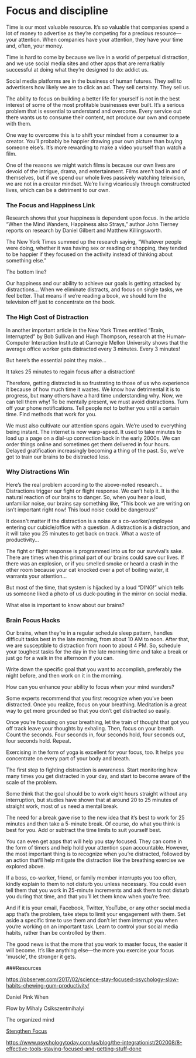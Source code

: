 ﻿# Focus and discipline

Time is our most valuable resource. It’s so valuable that companies spend a lot of money to advertise as they’re competing for a precious resource—your attention. When companies have your attention, they have your time and, often, your money. 

Time is hard to come by because we live in a world of perpetual distraction, and we use social media sites and other apps that are remarkably successful at doing what they’re designed to do: addict us. 

Social media platforms are in the business of human futures. They sell to advertisers how likely we are to click an ad. They sell certainty. They sell us.

The ability to focus on building a better life for yourself is not in the best interest of some of the most profitable businesses ever built. It’s a serious problem that is essential to understand and overcome. Every service out there wants us to consume their content, not produce our own and compete with them.

One way to overcome this is to shift your mindset from a consumer to a creator. You’ll probably be happier drawing your own picture than buying someone else’s. It’s more rewarding to make a video yourself than watch a film.

One of the reasons we might watch films is because our own lives are devoid of the intrigue, drama, and entertainment. Films aren’t bad in and of themselves, but if we spend our whole lives passively watching television, we are not in a creator mindset. We’re living vicariously through constructed lives, which can be a detriment to our own.

### The Focus and Happiness Link

Research shows that your happiness is dependent upon focus. In the article “When the Mind Wanders, Happiness also Strays,” author John Tierney reports on research by Daniel Gilbert and Matthew Killingsworth. 

The New York Times summed up the research saying, “Whatever people were doing, whether it was having sex or reading or shopping, they tended to be happier if they focused on the activity instead of thinking about something else.”

The bottom line? 

Our happiness and our ability to achieve our goals is getting attacked by distractions… When we eliminate distracts, and focus on single tasks, we feel better. That means if we’re reading a book, we should turn the television off just to concentrate on the book.

### The High Cost of Distraction

In another important article in the New York Times entitled “Brain, Interrupted” by Bob Sullivan and Hugh Thompson, research at the Human-Computer Interaction Institute at Carnegie Mellon University shows that the average office worker gets distracted every 3 minutes. Every 3 minutes!

But here’s the essential point they make…

It takes 25 minutes to regain focus after a distraction!

Therefore, getting distracted is so frustrating to those of us who experience it because of how much time it wastes. We know how detrimental it is to progress, but many others have a hard time understanding why. Now, we can tell them why! To be mentally present, we must avoid distractions. Turn off your phone notifications. Tell people not to bother you until a certain time. Find methods that work for you.

We must also cultivate our attention spans again. We’re used to everything being instant. The internet is now warp-speed. It used to take minutes to load up a page on a dial-up connection back in the early 2000s. We can order things online and sometimes get them delivered in four hours. Delayed gratification increasingly becoming a thing of the past. So, we’ve got to train our brains to be distracted less. 

### Why Distractions Win

Here’s the real problem according to the above-noted research… 
Distractions trigger our fight or flight response. We can’t help it. It is the natural reaction of our brains to danger. So, when you hear a loud, unfamiliar noise, our brains say something like, “This book we are writing on isn’t important right now! This loud noise could be dangerous!” 

It doesn't matter if the distraction is a noise or a co-worker/employee entering our cubicle/office with a question. A distraction is a distraction, and it will take you 25 minutes to get back on track. What a waste of productivity… 

The fight or flight response is programmed into us for our survival’s sake. There are times when this primal part of our brains could save our lives. If there was an explosion, or if you smelled smoke or heard a crash in the other room because your cat knocked over a pot of boiling water, it warrants your attention…

But most of the time, that system is hijacked by a loud “DING!” which tells us someone liked a photo of us duck-pouting in the mirror on social media. 

What else is important to know about our brains?

### Brain Focus Hacks

Our brains, when they’re in a regular schedule sleep pattern, handles difficult tasks best in the late morning, from about 10 AM to noon. After that, we are susceptible to distraction from noon to about 4 PM. So, schedule your toughest tasks for the day in the late morning time and take a break or just go for a walk in the afternoon if you can.

Write down the specific goal that you want to accomplish, preferably the night before, and then work on it in the morning. 

How can you enhance your ability to focus when your mind wanders? 

Some experts recommend that you first recognize when you’ve been distracted. Once you realize, focus on your breathing. Meditation is a great way to get more grounded so that you don’t get distracted so easily. 

Once you’re focusing on your breathing, let the train of thought that got you off track leave your thoughts by exhaling. Then, focus on your breath. Count the seconds. Four seconds in, four seconds hold, four seconds out, four seconds hold. Repeat.  

Exercising in the form of yoga is excellent for your focus, too. It helps you concentrate on every part of your body and breath. 

The first step to fighting distraction is awareness. Start monitoring how many times you get distracted in your day, and start to become aware of the scale of the problem. 

Some think that the goal should be to work eight hours straight without any interruption, but studies have shown that at around 20 to 25 minutes of straight work, most of us need a mental break. 

The need for a break gave rise to the new idea that it’s best to work for 25 minutes and then take a 5-minute break. Of course, do what you think is best for you. Add or subtract the time limits to suit yourself best. 

You can even get apps that will help you stay focused. They can come in the form of timers and help hold your attention span accountable. However, the most important thing is to recognize when you’re distracted, followed by an action that’ll help mitigate the distraction like the breathing exercise we explored above. 

If a boss, co-worker, friend, or family member interrupts you too often, kindly explain to them to not disturb you unless necessary. You could even tell them that you work in 25-minute increments and ask them to not disturb you during that time, and that you’ll let them know when you’re free.
 
And if it is your email, Facebook, Twitter, YouTube, or any other social media app that’s the problem, take steps to limit your engagement with them. Set aside a specific time to use them and don’t let them interrupt you when you’re working on an important task. Learn to control your social media habits, rather than be controlled by them.

The good news is that the more that you work to master focus, the easier it will become. It’s like anything else—the more you exercise your focus 'muscle', the stronger it gets. 







###Resources

https://observer.com/2017/02/science-stay-focused-psychology-slow-habits-chewing-gum-productivity/

Daniel Pink When

Flow by Mihaly Csikszentmihalyi

The organized mind

[Stengthen Focus](https://www.psychologytoday.com/us/blog/the-brain-and-emotional-intelligence/201310/the-four-basic-moves-strengthen-focus)

https://www.psychologytoday.com/us/blog/the-integrationist/202008/8-effective-tools-staying-focused-and-getting-stuff-done
